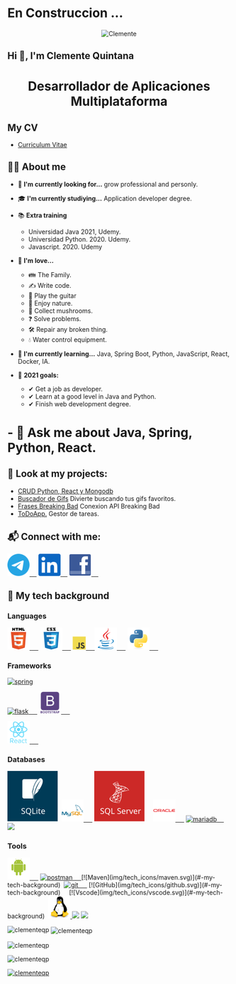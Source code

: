 <h1>En Construccion ... </h1>
<p align="center">
  
  
  <img align="center" src="https://user-images.githubusercontent.com/70778944/116804955-35d09800-ab23-11eb-8606-8ce11e19a1b5.jpg" alt="Clemente"  width="400" />
</p>

<h2 align="left">Hi 👋, I'm Clemente Quintana</h2>
<h1 align="center">Desarrollador de Aplicaciones Multiplataforma</h1>

## My CV

- [Curriculum Vitae](https://github.com/clementeqp/CV/blob/5b9940f38f242c7de528c3fa2d897c1ccd57d85a/Clemente_Quintana_Pozo_IT.pdf)

## 👦🏻 About me
- 🌱 **I'm currently looking for...** grow professional and personly.
- 🎓 **I'm currently studiying...** Application developer degree.
- 📚 **Extra training**
  - Universidad Java 2021, Udemy.
  - Universidad Python. 2020. Udemy.
  - Javascript. 2020. Udemy
- 💓 **I'm love...**
  - 👪 The Family.
  - ✍ Write code.
  - 🎸 Play the guitar
  - 🌼 Enjoy nature.
  - 🍄 Collect mushrooms.
  - ❓  Solve problems.
  - 🛠️ Repair any broken thing.
  - 💧  Water control equipment.
- 📖 **I'm currently learning...** Java, Spring Boot, Python, JavaScript, React, Docker, IA.

- 🏁 **2021 goals:**
  - ✔ Get a job as developer.
  - ✔ Learn at a good level in Java and Python.
  - ✔ Finish web development degree.

# - 💬 Ask me about **Java, Spring, Python, React.**

## 👀 Look at my projects:

  - [CRUD Python, React y Mongodb](https://clementeqp.github.io/crud-front/)
  - [Buscador de Gifs](https://clementeqp.github.io/buscaGifs-react/) Divierte buscando tus gifs favoritos.
  - [Frases Breaking Bad](https://clementeqp.github.io/Breaking-Bad/) Conexion API Breaking Bad
  - [ToDoApp.](https://clementeqp.github.io/ToDoApp/) Gestor de tareas.
 

## 📬 Connect with me:


<a href="https://t.me/clementeqp" target="_blank"><img src="img/contact/telegram.svg" width="50">&nbsp;&nbsp;&nbsp;&nbsp;</a>
<a href="https://www.linkedin.com/in/clemente-quintana-pozo/" target="_blank"><img src="img/contact/linkedin.svg" width="50">&nbsp;&nbsp;&nbsp;&nbsp;</a>
<a href="https://fb.com/clementequintanapozo" target="_blank"><img src="img/contact/F_icon.svg" width="50">&nbsp;&nbsp;&nbsp;&nbsp;</a>


## 🎒 My tech background
### Languages
<a href="https://www.w3.org/html/" target="_blank"> <img src="https://raw.githubusercontent.com/devicons/devicon/master/icons/html5/html5-original-wordmark.svg" alt="html5" width="50" height="50"/> &nbsp;&nbsp;&nbsp;&nbsp;</a>
<a href="https://www.w3schools.com/css/" target="_blank"> <img src="https://raw.githubusercontent.com/devicons/devicon/master/icons/css3/css3-original-wordmark.svg" alt="css3" width="50" height="50"/> &nbsp;&nbsp;&nbsp;&nbsp;</a>
<a href="https://developer.mozilla.org/en-US/docs/Web/JavaScript" target="_blank"><img src="https://raw.githubusercontent.com/devicons/devicon/master/icons/javascript/javascript-original.svg" alt="javascript" width="30" height="30"/>&nbsp;&nbsp;&nbsp;&nbsp; </a>
<a href="https://www.java.com" target="_blank"> <img src="https://raw.githubusercontent.com/devicons/devicon/master/icons/java/java-original.svg" alt="java" width="50" height="50"/> &nbsp;&nbsp;&nbsp;&nbsp;</a>
<a href="https://www.python.org" target="_blank"> <img src="https://raw.githubusercontent.com/devicons/devicon/master/icons/python/python-original.svg" alt="python" width="50" height="50"/> &nbsp;&nbsp;&nbsp;&nbsp;</a>
### Frameworks
<a href="https://spring.io/" target="_blank"> <img src="https://www.vectorlogo.zone/logos/springio/springio-icon.svg" alt="spring" width="50" height="50"/></a>
<!--<a href="https://www.djangoproject.com/" target="_blank"> <img src="https://raw.githubusercontent.com/devicons/devicon/master/icons/django/django-original.svg" alt="django" width="50" height="50"/> &nbsp;&nbsp;&nbsp;&nbsp;</a>-->
<a href="https://flask.palletsprojects.com/" target="_blank"> <img src="https://www.vectorlogo.zone/logos/pocoo_flask/pocoo_flask-icon.svg" alt="flask" width="50" height="50"/> &nbsp;&nbsp;&nbsp;&nbsp;</a>
<a href="https://getbootstrap.com" target="_blank"> <img src="https://raw.githubusercontent.com/devicons/devicon/master/icons/bootstrap/bootstrap-plain-wordmark.svg" alt="bootstrap" width="50" height="50"/> &nbsp;&nbsp;&nbsp;&nbsp;</a>

<a href="https://reactjs.org/" target="_blank"> <img src="https://raw.githubusercontent.com/devicons/devicon/master/icons/react/react-original-wordmark.svg" alt="react" width="50" height="50"/> &nbsp;&nbsp;&nbsp;&nbsp;</a>
### Databases
[![SQLite](img/tech_icons/sqlite.svg)](#-my-tech-background)&nbsp;
 <a href="https://www.mysql.com/" target="_blank"> <img src="https://raw.githubusercontent.com/devicons/devicon/master/icons/mysql/mysql-original-wordmark.svg" alt="mysql" width="50" height="50"/> &nbsp;&nbsp;&nbsp;&nbsp;</a>
<a href="https://www.microsoft.com/en-us/sql-server" target="_blank">[![SQLServer](img/tech_icons/sqlserver.svg)](#-my-tech-background)&nbsp;&nbsp;&nbsp;&nbsp;</a>
<a href="https://www.oracle.com/" target="_blank"> <img src="https://raw.githubusercontent.com/devicons/devicon/master/icons/oracle/oracle-original.svg" alt="oracle" width="50" height="50"/> &nbsp;&nbsp;&nbsp;&nbsp;</a>
<a href="https://mariadb.org/" target="_blank"> <img src="https://www.vectorlogo.zone/logos/mariadb/mariadb-icon.svg" alt="mariadb" width="50" height="50"/>&nbsp;&nbsp;&nbsp;&nbsp;</a>
<img src="https://img.icons8.com/color/48/000000/mongodb.png"/>
### Tools
<p>
<!--<a href="https://nodejs.org" target="_blank"> <img src="https://raw.githubusercontent.com/devicons/devicon/master/icons/nodejs/nodejs-original-wordmark.svg" alt="nodejs" width="50" height="50"/> &nbsp;&nbsp;&nbsp;&nbsp;</a>-->
 <a href="https://developer.android.com" target="_blank"> <img src="https://raw.githubusercontent.com/devicons/devicon/master/icons/android/android-original-wordmark.svg" alt="android" width="50" height="50"/> &nbsp;&nbsp;&nbsp;&nbsp;</a>
 <!--<a href="https://www.arduino.cc/" target="_blank"> <img src="https://cdn.worldvectorlogo.com/logos/arduino-1.svg" alt="arduino" width="50" height="50"/> &nbsp;&nbsp;&nbsp;&nbsp;</a>-->
<!--<a href="https://www.docker.com/" target="_blank"> <img src="https://raw.githubusercontent.com/devicons/devicon/master/icons/docker/docker-original-wordmark.svg" alt="docker" width="50" height="50"/> &nbsp;&nbsp;&nbsp;&nbsp;</a>-->
 <!--<a href="https://azure.microsoft.com/en-in/" target="_blank"> <img src="https://www.vectorlogo.zone/logos/microsoft_azure/microsoft_azure-icon.svg" alt="azure" width="50" height="50"/> &nbsp;&nbsp;&nbsp;&nbsp;</a>-->
 <a href="https://postman.com" target="_blank"> <img src="https://www.vectorlogo.zone/logos/getpostman/getpostman-icon.svg" alt="postman" width="40" height="40"/>&nbsp;&nbsp;&nbsp;&nbsp; </a>
 <!-- <a href="https://www.gnu.org/software/bash/" target="_blank"> <img src="https://www.vectorlogo.zone/logos/gnu_bash/gnu_bash-icon.svg" alt="bash" width="50" height="50"/> &nbsp;&nbsp;&nbsp;&nbsp;</a>-->
[![Maven](img/tech_icons/maven.svg)](#-my-tech-background)&nbsp;
<!--<a href="https://cloud.google.com" target="_blank"> <img src="https://www.vectorlogo.zone/logos/google_cloud/google_cloud-icon.svg" alt="gcp" width="40" height="50"/> &nbsp;&nbsp;&nbsp;&nbsp;</a>-->
<a href="https://git-scm.com/" target="_blank"> <img src="https://www.vectorlogo.zone/logos/git-scm/git-scm-icon.svg" alt="git" width="50" height="50"/> &nbsp;&nbsp;&nbsp;&nbsp;</a>
[![GitHub](img/tech_icons/github.svg)](#-my-tech-background)&nbsp;&nbsp;&nbsp;&nbsp;
[![Vscode](img/tech_icons/vscode.svg)](#-my-tech-background)&nbsp;
<a href="https://www.linux.org/" target="_blank"> <img src="https://raw.githubusercontent.com/devicons/devicon/master/icons/linux/linux-original.svg" alt="linux" width="50" height="50"/> </a> 
<img src="https://img.icons8.com/color/48/000000/intellij-idea.png"/>
<img src="https://img.icons8.com/office/40/000000/java-eclipse.png"/>
</p>

<p align="left">                  </p>
<!--[![Eclipse](img/tech_icons/eclipse.svg)](#-my-tech-background)-->
<!--[![Linux](img/tech_icons/linux.svg)](#-my-tech-background)-->
<!--[![Bash](img/tech_icons/bash.svg)](#-my-tech-background)-->


<p><img align="left" src="https://github-readme-stats.vercel.app/api/top-langs?username=clementeqp&show_icons=true&locale=en&layout=compact" alt="clementeqp" /></p>

<p>&nbsp;<img align="center" src="https://github-readme-stats.vercel.app/api?username=clementeqp&show_icons=true&locale=en" alt="clementeqp" /></p>

<p><img align="center" src="https://github-readme-streak-stats.herokuapp.com/?user=clementeqp&" alt="clementeqp" /></p>
<p align="left"> <img src="https://komarev.com/ghpvc/?username=clementeqp&label=Profile%20views&color=0e75b6&style=flat" alt="clementeqp" /> </p>

<p align="left"> <a href="https://github.com/ryo-ma/github-profile-trophy"><img src="https://github-profile-trophy.vercel.app/?username=clementeqp" alt="clementeqp" /></a> </p>
